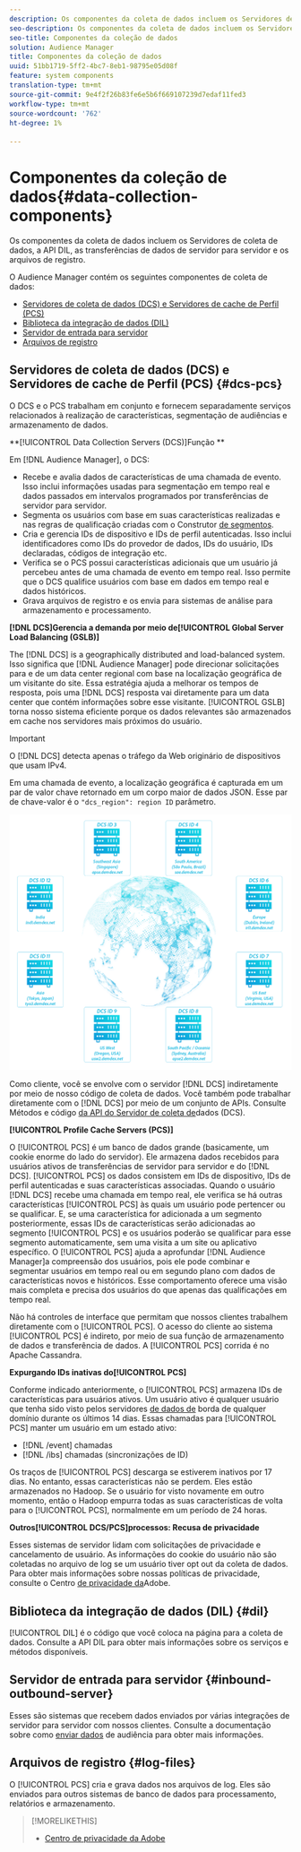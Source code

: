 ```yaml
---
description: Os componentes da coleta de dados incluem os Servidores de coleta de dados, a API DIL, as transferências de dados de servidor para servidor e os arquivos de registro.
seo-description: Os componentes da coleta de dados incluem os Servidores de coleta de dados, a API DIL, as transferências de dados de servidor para servidor e os arquivos de registro.
seo-title: Componentes da coleção de dados
solution: Audience Manager
title: Componentes da coleção de dados
uuid: 51bb1719-5ff2-4bc7-8eb1-98795e05d08f
feature: system components
translation-type: tm+mt
source-git-commit: 9e4f2f26b83fe6e5b6f669107239d7edaf11fed3
workflow-type: tm+mt
source-wordcount: '762'
ht-degree: 1%

---
```



# Componentes da coleção de dados{#data-collection-components}

Os componentes da coleta de dados incluem os Servidores de coleta de dados, a API DIL, as transferências de dados de servidor para servidor e os arquivos de registro.

<!-- 

c_compcollect.xml

 -->

O Audience Manager contém os seguintes componentes de coleta de dados:

* [Servidores de coleta de dados (DCS) e Servidores de cache de Perfil (PCS)](../../reference/system-components/components-data-collection.md#dcs-pcs)
* [Biblioteca da integração de dados (DIL)](../../reference/system-components/components-data-collection.md#dil)
* [Servidor de entrada para servidor](../../reference/system-components/components-data-collection.md#inbound-outbound-server)
* [Arquivos de registro](../../reference/system-components/components-data-collection.md#log-files)

## Servidores de coleta de dados (DCS) e Servidores de cache de Perfil (PCS) {#dcs-pcs}

O DCS e o PCS trabalham em conjunto e fornecem separadamente serviços relacionados à realização de características, segmentação de audiências e armazenamento de dados.

**[!UICONTROL Data Collection Servers (DCS)]Função **

Em [!DNL Audience Manager], o DCS:

* Recebe e avalia dados de características de uma chamada de evento. Isso inclui informações usadas para segmentação em tempo real e dados passados em intervalos programados por transferências de servidor para servidor.
* Segmenta os usuários com base em suas características realizadas e nas regras de qualificação criadas com o Construtor [de segmentos](../../features/segments/segment-builder.md).
* Cria e gerencia IDs de dispositivo e IDs de perfil autenticadas. Isso inclui identificadores como IDs do provedor de dados, IDs do usuário, IDs declaradas, códigos de integração etc.
* Verifica se o PCS possui características adicionais que um usuário já percebeu antes de uma chamada de evento em tempo real. Isso permite que o DCS qualifice usuários com base em dados em tempo real e dados históricos.
* Grava arquivos de registro e os envia para sistemas de análise para armazenamento e processamento.

**[!DNL DCS]Gerencia a demanda por meio de[!UICONTROL Global Server Load Balancing (GSLB)]**

The [!DNL DCS] is a geographically distributed and load-balanced system. Isso significa que [!DNL Audience Manager] pode direcionar solicitações para e de um data center regional com base na localização geográfica de um visitante do site. Essa estratégia ajuda a melhorar os tempos de resposta, pois uma [!DNL DCS] resposta vai diretamente para um data center que contém informações sobre esse visitante. [!UICONTROL GSLB] torna nosso sistema eficiente porque os dados relevantes são armazenados em cache nos servidores mais próximos do usuário.

>[!IMPORTANT]
>
>O [!DNL DCS] detecta apenas o tráfego da Web originário de dispositivos que usam IPv4.

Em uma chamada de evento, a localização geográfica é capturada em um par de valor chave retornado em um corpo maior de dados JSON. Esse par de chave-valor é o `"dcs_region": region ID` parâmetro.

![](assets/dcs-map.png)

Como cliente, você se envolve com o servidor [!DNL DCS] indiretamente por meio de nosso código de coleta de dados. Você também pode trabalhar diretamente com o [!DNL DCS] por meio de um conjunto de APIs. Consulte Métodos e código [da API do Servidor de coleta de](../../api/dcs-intro/dcs-event-calls/dcs-event-calls.md)dados (DCS).

**[!UICONTROL Profile Cache Servers (PCS)]**

O [!UICONTROL PCS] é um banco de dados grande (basicamente, um cookie enorme do lado do servidor). Ele armazena dados recebidos para usuários ativos de transferências de servidor para servidor e do [!DNL DCS]. [!UICONTROL PCS] os dados consistem em IDs de dispositivo, IDs de perfil autenticadas e suas características associadas. Quando o usuário [!DNL DCS] recebe uma chamada em tempo real, ele verifica se há outras características [!UICONTROL PCS] às quais um usuário pode pertencer ou se qualificar. E, se uma característica for adicionada a um segmento posteriormente, essas IDs de características serão adicionadas ao segmento [!UICONTROL PCS] e os usuários poderão se qualificar para esse segmento automaticamente, sem uma visita a um site ou aplicativo específico. O [!UICONTROL PCS] ajuda a aprofundar [!DNL Audience Manager]a compreensão dos usuários, pois ele pode combinar e segmentar usuários em tempo real ou em segundo plano com dados de características novos e históricos. Esse comportamento oferece uma visão mais completa e precisa dos usuários do que apenas das qualificações em tempo real.

Não há controles de interface que permitam que nossos clientes trabalhem diretamente com o [!UICONTROL PCS]. O acesso do cliente ao sistema [!UICONTROL PCS] é indireto, por meio de sua função de armazenamento de dados e transferência de dados. A [!UICONTROL PCS] corrida é no Apache Cassandra.

**Expurgando IDs inativas do[!UICONTROL PCS]**

Conforme indicado anteriormente, o [!UICONTROL PCS] armazena IDs de características para usuários ativos. Um usuário ativo é qualquer usuário que tenha sido visto pelos servidores [de dados de](../../reference/system-components/components-edge.md) borda de qualquer domínio durante os últimos 14 dias. Essas chamadas para [!UICONTROL PCS] manter um usuário em um estado ativo:

* [!DNL /event] chamadas
* [!DNL /ibs] chamadas (sincronizações de ID)

<!-- 

Removed /dpm calls from the bulleted list. /dpm calls have been deprecated.

 -->

Os traços de [!UICONTROL PCS] descarga se estiverem inativos por 17 dias. No entanto, essas características não se perdem. Eles estão armazenados no Hadoop. Se o usuário for visto novamente em outro momento, então o Hadoop empurra todas as suas características de volta para o [!UICONTROL PCS], normalmente em um período de 24 horas.

**Outros[!UICONTROL DCS/PCS]processos: Recusa de privacidade**

Esses sistemas de servidor lidam com solicitações de privacidade e cancelamento de usuário. As informações do cookie do usuário não são coletadas no arquivo de log se um usuário tiver opt out da coleta de dados. Para obter mais informações sobre nossas políticas de privacidade, consulte o Centro [de privacidade da](https://www.adobe.com/privacy/advertising-services.html)Adobe.

## Biblioteca da integração de dados (DIL) {#dil}

[!UICONTROL DIL] é o código que você coloca na página para a coleta de dados. Consulte a API [](../../dil/dil-overview.md) DIL para obter mais informações sobre os serviços e métodos disponíveis.

## Servidor de entrada para servidor {#inbound-outbound-server}

Esses são sistemas que recebem dados enviados por várias integrações de servidor para servidor com nossos clientes. Consulte a documentação sobre como [enviar dados](/help/using/integration/sending-audience-data/real-time-data-integration/real-time-tech-specs.md) de audiência para obter mais informações.

## Arquivos de registro {#log-files}

O [!UICONTROL PCS] cria e grava dados nos arquivos de log. Eles são enviados para outros sistemas de banco de dados para processamento, relatórios e armazenamento.

>[!MORELIKETHIS]
>
>* [Centro de privacidade da Adobe](https://www.adobe.com/privacy.html)

